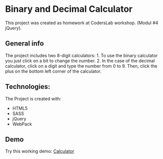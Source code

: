 # Binary and Decimal Calculator

This project was created as homework at CodersLab workshop. (Modul #4 jQuery).

## General info

The project includes two 8-digit calculators:
    1. To use the binary calculator you just click on a bit to change the number.
    2. In the case of the decimal calculator, click on a digit and type the number from 0 to 9. Then, click the plus on the bottom left corner of the calculator.

## Technologies:

The Project is created with:

* HTML5
* SASS
* jQuery
* WebPack

## Demo

Try this working demo: [Calculator](https://rso21.github.io/CarbonFootprint/)





